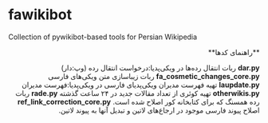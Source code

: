 # fawikibot
Collection of pywikibot-based tools for Persian Wikipedia

<div dir="rtl">
**راهنمای کدها**

**dar.py**
ربات انتقال رده‌ها در ویکی‌پدیا:درخواست انتقال رده (وپ:دار)
**fa_cosmetic_changes_core.py**
ربات زیباسازی متن ویکی‌های فارسی
**laupdate.py**
تهیه فهرست مدیران ویکی‌پدیای فارسی در ویکی‌پدیا:فهرست مدیران
**otherwikis.py**
تهیه کوئری از تعداد مقالات جدید در ۲۴ ساعت گذشته
**rade.py**
ربات رده همسنگ که برای کتابخانه کور اصلاح شده است.
**ref_link_correction_core.py**
اصلاح پیوند فارسی موجود در ارجاع‌های لاتین و تبدیل آنها به پیوند لاتین.
